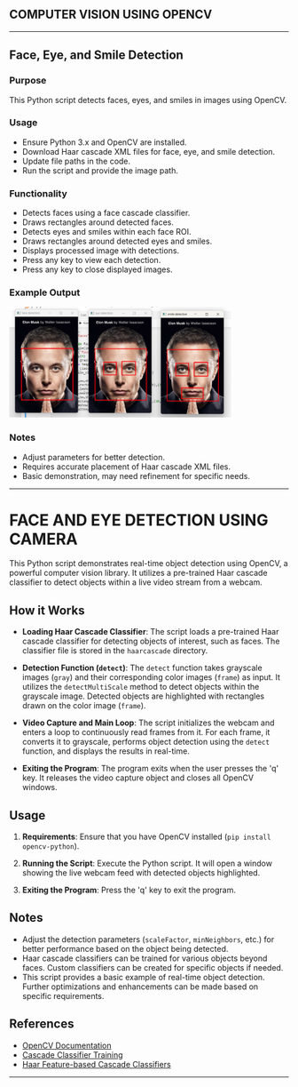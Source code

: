 ## COMPUTER VISION USING OPENCV
---
## Face, Eye, and Smile Detection

### Purpose
This Python script detects faces, eyes, and smiles in images using OpenCV.

### Usage
- Ensure Python 3.x and OpenCV are installed.
- Download Haar cascade XML files for face, eye, and smile detection.
- Update file paths in the code.
- Run the script and provide the image path.

### Functionality
- Detects faces using a face cascade classifier.
- Draws rectangles around detected faces.
- Detects eyes and smiles within each face ROI.
- Draws rectangles around detected eyes and smiles.
- Displays processed image with detections.
- Press any key to view each detection.
- Press any key to close displayed images.

### Example Output
<img src="https://github.com/Abeshith/Computer-Vision/blob/main/output%20images/Detect-FromPhotos.png" width="400">


### Notes
- Adjust parameters for better detection.
- Requires accurate placement of Haar cascade XML files.
- Basic demonstration, may need refinement for specific needs.

---
# FACE AND EYE DETECTION USING CAMERA

This Python script demonstrates real-time object detection using OpenCV, a powerful computer vision library. It utilizes a pre-trained Haar cascade classifier to detect objects within a live video stream from a webcam.

## How it Works

- **Loading Haar Cascade Classifier**: The script loads a pre-trained Haar cascade classifier for detecting objects of interest, such as faces. The classifier file is stored in the `haarcascade` directory.

- **Detection Function (`detect`)**: The `detect` function takes grayscale images (`gray`) and their corresponding color images (`frame`) as input. It utilizes the `detectMultiScale` method to detect objects within the grayscale image. Detected objects are highlighted with rectangles drawn on the color image (`frame`).

- **Video Capture and Main Loop**: The script initializes the webcam and enters a loop to continuously read frames from it. For each frame, it converts it to grayscale, performs object detection using the `detect` function, and displays the results in real-time.

- **Exiting the Program**: The program exits when the user presses the 'q' key. It releases the video capture object and closes all OpenCV windows.

## Usage

1. **Requirements**: Ensure that you have OpenCV installed (`pip install opencv-python`).

2. **Running the Script**: Execute the Python script. It will open a window showing the live webcam feed with detected objects highlighted.

3. **Exiting the Program**: Press the 'q' key to exit the program.

## Notes

- Adjust the detection parameters (`scaleFactor`, `minNeighbors`, etc.) for better performance based on the object being detected.
- Haar cascade classifiers can be trained for various objects beyond faces. Custom classifiers can be created for specific objects if needed.
- This script provides a basic example of real-time object detection. Further optimizations and enhancements can be made based on specific requirements.

## References

- [OpenCV Documentation](https://opencv.org/)
- [Cascade Classifier Training](https://docs.opencv.org/3.4/db/d28/tutorial_cascade_classifier.html)
- [Haar Feature-based Cascade Classifiers](https://docs.opencv.org/3.4/d7/d8b/tutorial_py_face_detection.html)

---







